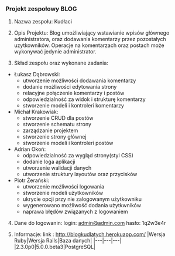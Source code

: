 ### Projekt zespołowy BLOG
1. Nazwa zespołu: Kudłaci

2. Opis Projektu:
    Blog umożliwiający wstawianie wpisów głównego administratora, oraz dodawania komentarzy przez pozostałych uzytkowników. Operacje na komentarzach oraz postach może wykonywać jedynie administrator.

3. Skład zespołu oraz wykonane zadania:
 - Łukasz Dąbrowski: 
    - utworzenie możliwości dodawania komentarzy
    - dodanie możliwości edytowania strony
    - relacyjne połączenie komentarzy i postów
    - odpowiedzialność za widok i strukturę komentarzy
    - stworzenie modeli i kontroleri komentarzy
 - Michał Krakowiak:
    - stworzenie CRUD dla postów
    - stworzenie schematu strony
    - zarządzanie projektem
    - stworzenie strony głównej
    - stworzenie modeli i kontroleri postów
 - Adrian Okoń:
    - odpowiedzialność za wygląd strony(styl CSS)
    - dodanie loga aplikacji
    - utworzenie walidacji danych
    - utworzenie struktury layoutów oraz przycisków
 - Piotr Żerański:
    - utworzenie możliwości logowania
    - stworzenie modeli użytkowników
    - ukrycie opcji przy nie zalogowanym użytkowniku
    - wygenerowano możliwość dodania użytkwników
    - naprawa błędów związanych z logowaniem

4. Dane do logowanin:
    login: admin@admin.com
    hasło: 1q2w3e4r

5. Informacje:
  link : http://blogkudlatych.herokuapp.com/
|Wersja Ruby|Wersja Rails|Baza danych|
|---|---|---|
|2.3.0p0|5.0.0.beta3|PostgreSQL|
